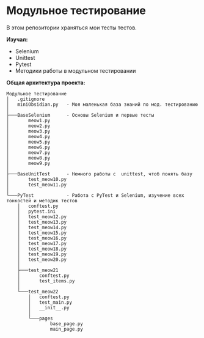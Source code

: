 # Модульное тестирование
В этом репозитории храняться мои тесты тестов.

**Изучал:**
- Selenium
- Unittest
- Pytest
- Методики работы в модульном тестировании

**Общая архитектура проекта:**
```
Модульное тестирование
│   .gitignore
│   miniObsidian.py   - Моя маленькая база знаний по мод. тестированию
│
├───BaseSelenium      - Основы Selenium и первые тесты
│       meow1.py
│       meow2.py
│       meow3.py
│       meow4.py
│       meow5.py
│       meow6.py
│       meow7.py
│       meow8.py
│       meow9.py
│
├───BaseUnitTest      - Немного работы с  unittest, чтоб понять базу
│       test_meow10.py
│       test_meow11.py
│
└───PyTest            - Работа с PyTest и Selenium, изучение всех тонкостей и методик тестов
    │   conftest.py
    │   pytest.ini
    │   test_meow12.py
    │   test_meow13.py
    │   test_meow14.py
    │   test_meow15.py
    │   test_meow16.py
    │   test_meow17.py
    │   test_meow18.py
    │   test_meow19.py
    │   test_meow20.py
    │
    ├───test_meow21 
    │       conftest.py
    │       test_items.py
    │
    └───test_meow22
        │   conftest.py
        │   test_main.py
        │   __init__.py
        │
        └───pages
                base_page.py
                main_page.py
```

